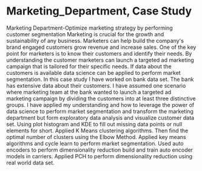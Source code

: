 # Marketing_Department, Case Study
Marketing Department-Optimize marketing strategy by performing customer segmentation
Marketing is crucial for the growth and sustainability of any business. Marketers can help build the company's brand engaged customers grow revenue and increase sales. One of the key point for marketers is to know their customers and identify their needs. By understanding the customer marketers can launch a targeted ad marketing campaign that is tailored for their specific needs. If data about the customers is available data science can be applied to perform market segmentation. In this case study I have worked on bank data set.
The bank has extensive data about their customers. I have assumed one scenario where marketing team at the bank wanted to launch a targeted ad marketing campaign by dividing the customers into at least three distinctive groups. I have applied my understanding and how to leverage the power of data science to perform market segmentation and transform the marketing department but form exploratory data analysis and visualize customer data set. Using plot histogram and KDE to fill out missing data points or null elements for short. Applied K Means clustering algorithms. Then find the optimal number of clusters using the Elbow Method. Applied key means algorithms and cycle learn to perform market segmentation. Used auto encoders to perform dimensionality reduction build and train auto encoder models in carriers. Applied PCH to perform dimensionality reduction using real world data set. 

